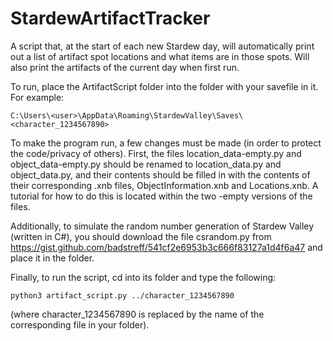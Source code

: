 # StardewArtifactTracker
A script that, at the start of each new Stardew day, will automatically print out a list of artifact spot locations and 
what items are in those spots. Will also print the artifacts of the current day when first run.

To run, place the ArtifactScript folder into the folder with your savefile in it. For example:
```
C:\Users\<user>\AppData\Roaming\StardewValley\Saves\<character_1234567890>
```

To make the program run, a few changes must be made (in order to protect the code/privacy of others). First, the files location_data-empty.py and object_data-empty.py should be renamed to location_data.py and object_data.py, and their contents should be filled in with the contents of their corresponding .xnb files, ObjectInformation.xnb and Locations.xnb. A tutorial for how to do this is located within the two -empty versions of the files.

Additionally, to simulate the random number generation of Stardew Valley (written in C#), you should download the file csrandom.py from https://gist.github.com/badstreff/541cf2e6953b3c666f83127a1d4f6a47 and place it in the folder.

Finally, to run the script, cd into its folder and type the following:
```
python3 artifact_script.py ../character_1234567890
```
(where character_1234567890 is replaced by the name of the corresponding file in your folder).

